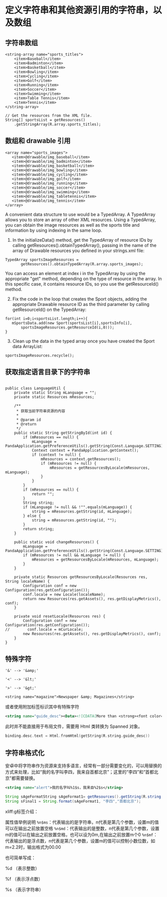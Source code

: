 # 定义字符串和其他资源引用的字符串，以及数组

## 字符串数组

```
<string-array name="sports_titles">
    <item>Baseball</item>
    <item>Badminton</item>
    <item>Basketball</item>
    <item>Bowling</item>
    <item>Cycling</item>
    <item>Golf</item>
    <item>Running</item>
    <item>Soccer</item>
    <item>Swimming</item>
    <item>Table Tennis</item>
    <item>Tennis</item>
</string-array>

// Get the resources from the XML file.
String[] sportsList = getResources()
    .getStringArray(R.array.sports_titles);
```

## 数组和 drawable 引用

```
<array name="sports_images">
   <item>@drawable/img_baseball</item>
   <item>@drawable/img_badminton</item>
   <item>@drawable/img_basketball</item>
   <item>@drawable/img_bowling</item>
   <item>@drawable/img_cycling</item>
   <item>@drawable/img_golf</item>
   <item>@drawable/img_running</item>
   <item>@drawable/img_soccer</item>
   <item>@drawable/img_swimming</item>
   <item>@drawable/img_tabletennis</item>
   <item>@drawable/img_tennis</item>
</array>
```

A convenient data structure to use would be a TypedArray. A TypedArray allows you to store an array of other XML resources. Using a TypedArray, you can obtain the image resources as well as the sports title and information by using indexing in the same loop.

1. In the initializeData() method, get the TypedArray of resource IDs by calling getResources().obtainTypedArray(), passing in the name of the array of Drawable resources you defined in your strings.xml file:
```
TypedArray sportsImageResources =
       getResources().obtainTypedArray(R.array.sports_images);
```

You can access an element at index i in the TypedArray by using the appropriate "get" method, depending on the type of resource in the array. In this specific case, it contains resource IDs, so you use the getResourceId() method.

2. Fix the code in the loop that creates the Sport objects, adding the appropriate Drawable resource ID as the third parameter by calling getResourceId() on the TypedArray:
```
for(int i=0;i<sportsList.length;i++){
   mSportsData.add(new Sport(sportsList[i],sportsInfo[i],
       sportsImageResources.getResourceId(i,0)));
}
```
3. Clean up the data in the typed array once you have created the Sport data ArrayList:
```
sportsImageResources.recycle();
```


## 获取指定语言目录下的字符串

```

public class LanguageUtil {
    private static String mLanguage = "";
    private static Resources mResources;

    /**
     * 获取当前字符串资源的内容
     *
     * @param id
     * @return
     */
    public static String getStringById(int id) {
        if (mResources == null) {
            mLanguage = PandaApplication.getPreferenceUtils().getString(Const.Language.SETTING);
            Context context = PandaApplication.getContext();
            if (context != null) {
                mResources = context.getResources();
                if (mResources != null) {
                    mResources = getResourcesByLocale(mResources, mLanguage);
                }
            }
        }
        if (mResources == null) {
            return "";
        }
        String string;
        if (mLanguage != null && !"".equals(mLanguage)) {
            string = mResources.getString(id, mLanguage);
        } else {
            string = mResources.getString(id, "");
        }
        return string;
    }

    public static void changeResources() {
        mLanguage = PandaApplication.getPreferenceUtils().getString(Const.Language.SETTING);
        if (mResources != null && mLanguage != null) {
            mResources = getResourcesByLocale(mResources, mLanguage);
        }
    }

    private static Resources getResourcesByLocale(Resources res, String localeName) {
        Configuration conf = new Configuration(res.getConfiguration());
        conf.locale = new Locale(localeName);
        return new Resources(res.getAssets(), res.getDisplayMetrics(), conf);
    }

    private void resetLocale(Resources res) {
        Configuration conf = new Configuration(res.getConfiguration());
//        conf.locale = mCurLocale;
        new Resources(res.getAssets(), res.getDisplayMetrics(), conf);
    }
}
```


## 特殊字符

```
'&' --> '&amp;'

'<' --> '&lt;'

'>' --> '&gt;'

<string name="magazine">Newspaper &amp; Magazines</string>
```

或者使用附加标签标识其中有特殊字符

```XML
<string name="guide_desc"><Data><![CDATA[More than <strong><font color=#234253>100,000</font></strong> users' choice]]></Data></string>

```

此时并不能直接用于布局文件，需要用 Html 类转换为 Spanned 对象。
```Kotlin
binding.desc.text = Html.fromHtml(getString(R.string.guide_desc))
```

## 字符串格式化

安卓中将字符串作为资源来支持多语言，经常有一部分需要变化的，可以用替换的方式来处理，比如“我的名字叫李四，我来自首都北京”；这里的“李四”和“首都北京”都需要替换。

```XML
<string name="alert">我的名字叫%1$s，我来自%2$s</string>
```
```Java
String sAgeFormatString sAgeFormat1= getResources().getString(R.string.alert);
String sFinal1 = String.format(sAgeFormat1, "李四","首都北京");
```


xliff:g标签介绍：

属性值举例说明
`%n$ms`：代表输出的是字符串，n代表是第几个参数，设置m的值可以在输出之前放置空格
`%n$md`：代表输出的是整数，n代表是第几个参数，设置m的值可以在输出之前放置空格，也可以设为0m,在输出之前放置m个0
`%n$mf`：代表输出的是浮点数，n代表是第几个参数，设置m的值可以控制小数位数，如m=2.2时，输出格式为00.00

也可简单写成：

%d   （表示整数）

%f    （表示浮点数）

%s   （表示字符串）

